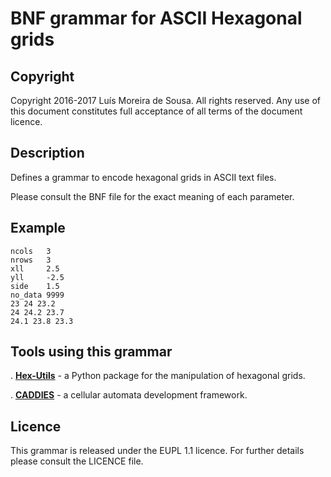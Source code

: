 BNF grammar for ASCII Hexagonal grids
=====================================


Copyright
--------------------------------------------------------------------------------------

Copyright 2016-2017 Luís Moreira de Sousa. All rights reserved. 
Any use of this document constitutes full acceptance of all terms of the 
document licence.

Description
--------------------------------------------------------------------------------------

Defines a grammar to encode hexagonal grids in ASCII text files.

Please consult the BNF file for the exact meaning of each parameter.

Example
-------

```
ncols	3
nrows	3
xll		2.5
yll		-2.5
side	1.5
no_data	9999
23 24 23.2
24 24.2 23.7
24.1 23.8 23.3
```

Tools using this grammar
------------------------

. [**Hex-Utils**](https://github.com/ldesousa/hex-utils) - a Python package for the manipulation of hexagonal grids.

. [**CADDIES**](http://emps.exeter.ac.uk/engineering/research/cws/resources/caddies-framework/caddies-2d/) - a cellular automata development framework.


Licence
--------------------------------------------------------------------------------------

This grammar is released under the EUPL 1.1 licence. For further details please 
consult the LICENCE file.
